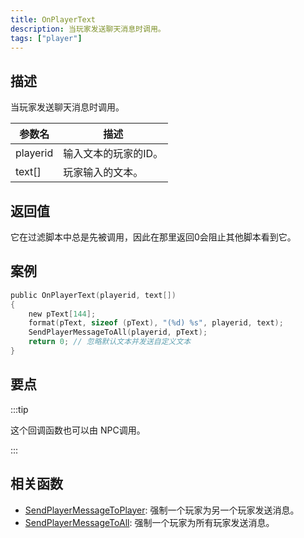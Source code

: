 ```yaml
---
title: OnPlayerText
description: 当玩家发送聊天消息时调用。
tags: ["player"]
---
```


## 描述

当玩家发送聊天消息时调用。

| 参数名   | 描述                 |
| -------- | -------------------- |
| playerid | 输入文本的玩家的ID。 |
| text[]   | 玩家输入的文本。     |

## 返回值

它在过滤脚本中总是先被调用，因此在那里返回0会阻止其他脚本看到它。

## 案例

```c
public OnPlayerText(playerid, text[])
{
    new pText[144];
    format(pText, sizeof (pText), "(%d) %s", playerid, text);
    SendPlayerMessageToAll(playerid, pText);
    return 0; // 忽略默认文本并发送自定义文本
}
```

## 要点

:::tip

这个回调函数也可以由 NPC调用。

:::

## 相关函数

- [SendPlayerMessageToPlayer](../functions/SendPlayerMessageToPlayer): 强制一个玩家为另一个玩家发送消息。
- [SendPlayerMessageToAll](../functions/SendPlayerMessageToAll): 强制一个玩家为所有玩家发送消息。
